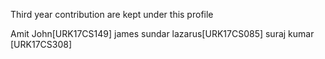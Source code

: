 Third year contribution are kept under this profile

Amit John[URK17CS149]
james sundar lazarus[URK17CS085]
suraj kumar [URK17CS308]

